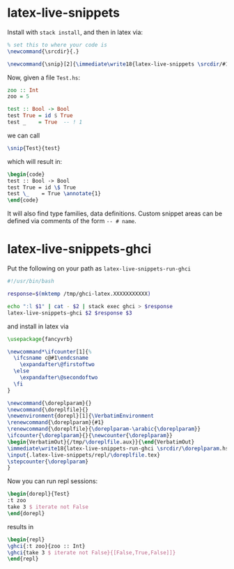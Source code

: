 # latex-live-snippets

Install with `stack install`, and then in latex via:

```latex
% set this to where your code is
\newcommand{\srcdir}{.}

\newcommand{\snip}[2]{\immediate\write18{latex-live-snippets \srcdir/#1.hs #2}\input{.latex-live-snippets/#1.#2.tex}}
```

Now, given a file `Test.hs`:

```haskell
zoo :: Int
zoo = 5

test :: Bool -> Bool
test True = id $ True
test _    = True  -- ! 1
```

we can call

```latex
\snip{Test}{test}
```

which will result in:

```latex
\begin{code}
test :: Bool -> Bool
test True = id \$ True
test \_    = True \annotate{1}
\end{code}
```

It will also find type families, data definitions. Custom snippet areas can be
defined via comments  of the form `-- # name`.


# latex-live-snippets-ghci

Put the following on your path as `latex-live-snippets-run-ghci`

```bash
#!/usr/bin/bash

response=$(mktemp /tmp/ghci-latex.XXXXXXXXXXX)

echo ":l $1" | cat - $2 | stack exec ghci > $response
latex-live-snippets-ghci $2 $response $3
```

and install in latex via

```latex
\usepackage{fancyvrb}

\newcommand*\ifcounter[1]{%
  \ifcsname c@#1\endcsname
    \expandafter\@firstoftwo
  \else
    \expandafter\@secondoftwo
  \fi
}

\newcommand{\doreplparam}{}
\newcommand{\doreplfile}{}
\newenvironment{dorepl}[1]{\VerbatimEnvironment
\renewcommand{\doreplparam}{#1}
\renewcommand{\doreplfile}{\doreplparam-\arabic{\doreplparam}}
\ifcounter{\doreplparam}{}{\newcounter{\doreplparam}}
\begin{VerbatimOut}{/tmp/\doreplfile.aux}}{\end{VerbatimOut}
\immediate\write18{latex-live-snippets-run-ghci \srcdir/\doreplparam.hs /tmp/\doreplfile.aux \doreplfile}
\input{.latex-live-snippets/repl/\doreplfile.tex}
\stepcounter{\doreplparam}
}
```

Now you can run repl sessions:

```latex
\begin{dorepl}{Test}
:t zoo
take 3 $ iterate not False
\end{dorepl}
```

results in

```latex
\begin{repl}
\ghci{:t zoo}{zoo :: Int}
\ghci{take 3 $ iterate not False}{[False,True,False]]}
\end{repl}
```

